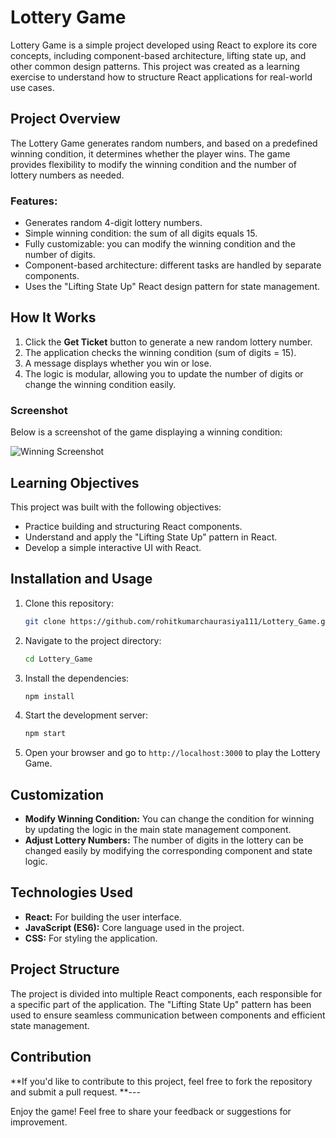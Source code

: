 # Lottery Game

Lottery Game is a simple project developed using React to explore its core concepts, including component-based architecture, lifting state up, and other common design patterns. This project was created as a learning exercise to understand how to structure React applications for real-world use cases.

## Project Overview

The Lottery Game generates random numbers, and based on a predefined winning condition, it determines whether the player wins. The game provides flexibility to modify the winning condition and the number of lottery numbers as needed.

### Features:
- Generates random 4-digit lottery numbers.
- Simple winning condition: the sum of all digits equals 15.
- Fully customizable: you can modify the winning condition and the number of digits.
- Component-based architecture: different tasks are handled by separate components.
- Uses the "Lifting State Up" React design pattern for state management.

## How It Works
1. Click the **Get Ticket** button to generate a new random lottery number.
2. The application checks the winning condition (sum of digits = 15).
3. A message displays whether you win or lose.
4. The logic is modular, allowing you to update the number of digits or change the winning condition easily.

### Screenshot
Below is a screenshot of the game displaying a winning condition:

![Winning Screenshot](![image](https://github.com/user-attachments/assets/9a8b0eba-dba2-4dda-a124-48dbc9ec9413)
)

## Learning Objectives
This project was built with the following objectives:
- Practice building and structuring React components.
- Understand and apply the "Lifting State Up" pattern in React.
- Develop a simple interactive UI with React.

## Installation and Usage
1. Clone this repository:
   ```bash
   git clone https://github.com/rohitkumarchaurasiya111/Lottery_Game.git
   ```
2. Navigate to the project directory:
   ```bash
   cd Lottery_Game
   ```
3. Install the dependencies:
   ```bash
   npm install
   ```
4. Start the development server:
   ```bash
   npm start
   ```
5. Open your browser and go to `http://localhost:3000` to play the Lottery Game.

## Customization
- **Modify Winning Condition:** You can change the condition for winning by updating the logic in the main state management component.
- **Adjust Lottery Numbers:** The number of digits in the lottery can be changed easily by modifying the corresponding component and state logic.

## Technologies Used
- **React:** For building the user interface.
- **JavaScript (ES6):** Core language used in the project.
- **CSS:** For styling the application.

## Project Structure
The project is divided into multiple React components, each responsible for a specific part of the application. The "Lifting State Up" pattern has been used to ensure seamless communication between components and efficient state management.

## Contribution
**If you'd like to contribute to this project, feel free to fork the repository and submit a pull request.
**---

Enjoy the game! Feel free to share your feedback or suggestions for improvement.

